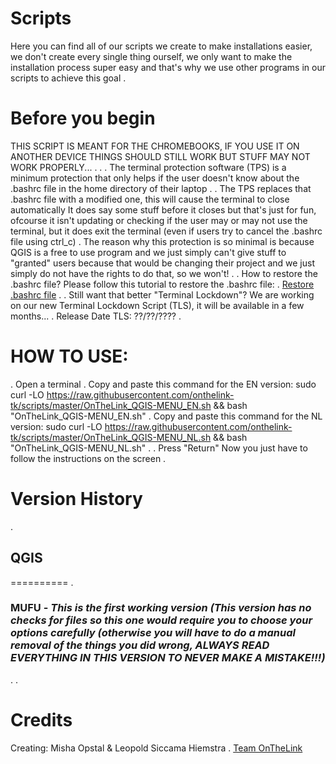 # Scripts
Here you can find all of our scripts we create to make installations easier, we don't create every single thing ourself, we only want to make the installation process super easy and that's why we use other programs in our scripts to achieve this goal
.
# Before you begin
THIS SCRIPT IS MEANT FOR THE CHROMEBOOKS, IF YOU USE IT ON ANOTHER DEVICE THINGS SHOULD STILL WORK BUT STUFF MAY NOT WORK PROPERLY...
.
.
.
The terminal protection software (TPS) is a minimum protection that only helps if the user doesn't know about the .bashrc file in the home directory of their laptop
.
.
The TPS replaces that .bashrc file with a modified one, this will cause the terminal to close automatically
It does say some stuff before it closes but that's just for fun, ofcourse it isn't updating or checking if the user may or may not use the terminal, but it does exit the terminal (even if users try to cancel the .bashrc file using ctrl_c)
.
The reason why this protection is so minimal is because QGIS is a free to use program and we just simply can't give stuff to "granted" users because that would be changing their project and we just simply do not have the rights to do that, so we won't!
.
.
How to restore the .bashrc file?
Please follow this tutorial to restore the .bashrc file:
.
[Restore .bashrc file](https://raw.githubusercontent.com/onthelink-tk/scripts/master/qgis/MUFU/Tutorials/HowToRestoreBashrcFile.txt "Tutorial to restore .bashrc file")
.
.
Still want that better "Terminal Lockdown"?
We are working on our new Terminal Lockdown Script (TLS), it will be available in a few months...
.
Release Date TLS: ??/??/????
.
# HOW TO USE:
.
Open a terminal
.
Copy and paste this command for the EN version:
sudo curl -LO https://raw.githubusercontent.com/onthelink-tk/scripts/master/OnTheLink_QGIS-MENU_EN.sh && bash "OnTheLink_QGIS-MENU_EN.sh"
.
Copy and paste this command for the NL version:
sudo curl -LO https://raw.githubusercontent.com/onthelink-tk/scripts/master/OnTheLink_QGIS-MENU_NL.sh && bash "OnTheLink_QGIS-MENU_NL.sh"
.
.
Press "Return"
Now you just have to follow the instructions on the screen
.
# Version History
.
## QGIS
==========
.
### **MUFU** - *This is the first working version (This version has no checks for files so this one would require you to choose your options carefully (otherwise you will have to do a manual removal of the things you did wrong, ALWAYS READ EVERYTHING IN THIS VERSION TO NEVER MAKE A MISTAKE!!!)*
.
.
# Credits
Creating: Misha Opstal & Leopold Siccama Hiemstra
.
[Team OnTheLink](https://onthelink.tk/ "Official Website")
